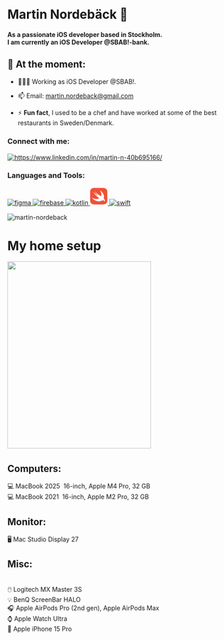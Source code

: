 <h1 align="left"> Martin Nordebäck  </h1>
<h4 align="left"> As a passionate iOS developer based in Stockholm.
  <br /> I am currently an iOS Developer @SBAB!-bank. 
  
</h4>

## 🔎 At the moment:
- 👨🏼‍💻 Working as iOS Developer @SBAB!.
- 📫 Email: martin.nordeback@gmail.com 

- ⚡ **Fun fact**, I used to be a chef and have worked at some of the best restaurants in Sweden/Denmark.


<h3 align="left">Connect with me:</h3>
<p align="left">
<a href="https://linkedin.com/in/https://www.linkedin.com/in/martin-n-40b695166/" target="blank"><img align="center" src="https://raw.githubusercontent.com/rahuldkjain/github-profile-readme-generator/master/src/images/icons/Social/linked-in-alt.svg" alt="https://www.linkedin.com/in/martin-n-40b695166/" height="30" width="40" /></a>
</p>


<h3 align="left">Languages and Tools:</h3>
<p align="left"> <a href="https://www.figma.com/" target="_blank" rel="noreferrer"> <img src="https://www.vectorlogo.zone/logos/figma/figma-icon.svg" alt="figma" width="40" height="40"/> </a> <a href="https://firebase.google.com/" target="_blank" rel="noreferrer"> <img src="https://www.vectorlogo.zone/logos/firebase/firebase-icon.svg" alt="firebase" width="40" height="40"/> </a> <a href="https://kotlinlang.org" target="_blank" rel="noreferrer"> <img src="https://www.vectorlogo.zone/logos/kotlinlang/kotlinlang-icon.svg" alt="kotlin" width="40" height="40"/> </a> <a href="https://developer.apple.com/swift/" target="_blank" rel="noreferrer"> <img src="https://raw.githubusercontent.com/devicons/devicon/master/icons/swift/swift-original.svg" alt="swift" width="40" height="40"/> </a> </a> <a href="https://developer.apple.com/xcode/swiftui/ " target="_blank" rel="noreferrer"> <img src="https://github.com/Martin-Nordeback/Martin-Nordeback/assets/113906826/b95f257d-3973-428b-8dc4-ca8c435d1124" alt="swift" width="42" height="42"/> </a> </p>

<p><img align="center" src="https://github-readme-stats.vercel.app/api/top-langs?username=martin-nordeback&show_icons=true&locale=en&layout=compact" alt="martin-nordeback" /></p>

# My home setup
<img src="https://github.com/Martin-Nordeback/Martin-Nordeback/assets/113906826/441d50f1-1cf7-438c-aff9-9238a51112c8" data-canonical-src="https://gyazo.com/eb5c5741b6a9a16c692170a41a49c858.png" width="324" height="422" />


## Computers:
 💻 MacBook 2025  16-inch, Apple M4 Pro, 32 GB
 <br /> 💻 MacBook 2021  16-inch, Apple M2 Pro, 32 GB

## Monitor:
🖥️ Mac Studio Display 27

## Misc:
 <br /> 🖱️ Logitech MX Master 3S
 <br /> 💡 BenQ ScreenBar HALO
 <br /> 🎧 Apple AirPods Pro (2nd gen), Apple AirPods Max
 <br /> ⌚ Apple Watch Ultra
 <br /> 📱 Apple iPhone 15 Pro

